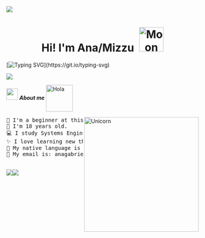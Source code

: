<a href="https://www.youtube.com/watch?v=dQw4w9WgXcQ"><img src="https://user-images.githubusercontent.com/73097560/115834477-dbab4500-a447-11eb-908a-139a6edaec5c.gif"></a>

<h1 align="center"> Hi! I'm Ana/Mizzu <img height="40" <a href="https://emoji.gg/emoji/7745-moon"> <img src="https://cdn3.emoji.gg/emojis/7745-moon.gif" width="64px" height="64px" alt="Moon"></a></h1>

 
[![Typing SVG](https://readme-typing-svg.herokuapp.com?color=FF3670&size=35&center=true&vCenter=true&width=1000&lines=Welcome+to+my+profile!&hearts;)](https://git.io/typing-svg)

<a href="https://www.youtube.com/watch?v=dQw4w9WgXcQ"><img src="https://user-images.githubusercontent.com/73097560/115834477-dbab4500-a447-11eb-908a-139a6edaec5c.gif"></a>


<img src="https://media.giphy.com/media/ObNTw8Uzwy6KQ/giphy.gif" width="30px">&nbsp;***About me*** <img alt="Hola" height="70px" width="70px" align="center" src="https://c.tenor.com/fYg91qBpDdgAAAAi/bongo-cat-transparent.gif"></img><br>

<img align="right" width=300px alt="Unicorn" src="https://c.tenor.com/GN73MKBawZYAAAAi/busy-cute.gif" />


<pre>
💫 I'm a beginner at this, but no one is born knowing everything, right?
💜 I'm 18 years old.
💻 I study Systems Engineering.
✨ I love learning new things. 🤓☝🏻
🌸 My native language is Spanish, and I have some proficiency in English.
🌱 My email is: anagabrielacarog@gmail.com and my Discord username is: mizzumii


<a href=https://open.spotify.com/playlist/73KNyK0Rqmqv8J0wntXSAZ?si =3c962b2c521a4754&pt=3ccf61eaf253da2f6dac285f4631f6dd><img src = "https://img.shields.io/badge/Spotify-1ED760?style=for-the-badge&logo=spotify&logoColor=white" </a><a href=https://steamcommunity.com/id/Mizzu_mii/=3c962b2c521a4754&pt=3ccf61eaf253da2f6dac285f4631f6dd><img src = "https://img.shields.io/badge/steam-%23000000.svg?style=for-the-badge&logo=steam&logoColor=white" </a>

